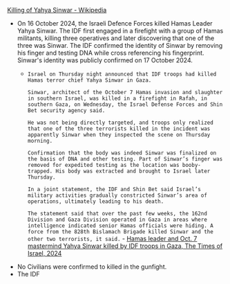 [Killing of Yahya Sinwar - Wikipedia](https://en.wikipedia.org/wiki/Killing_of_Yahya_Sinwar)

- On 16 October 2024, the Israeli Defence Forces killed Hamas Leader Yahya Sinwar. The IDF first engaged in a firefight with a group of Hamas militants, killing three operatives and later discovering that one of the three was Sinwar. The IDF confirmed the identity of Sinwar by removing his finger and testing DNA while cross referencing his fingerprint. Sinwar's identity was publicly confirmed on 17 October 2024.
	- `Israel on Thursday night announced that IDF troops had killed Hamas terror chief Yahya Sinwar in Gaza.`
	  
	  `Sinwar, architect of the October 7 Hamas invasion and slaughter in southern Israel, was killed in a firefight in Rafah, in southern Gaza, on Wednesday, the Israel Defense Forces and Shin Bet security agency said.`
	  
	  `He was not being directly targeted, and troops only realized that one of the three terrorists killed in the incident was apparently Sinwar when they inspected the scene on Thursday morning.`
	  
	  `Confirmation that the body was indeed Sinwar was finalized on the basis of DNA and other testing. Part of Sinwar’s finger was removed for expedited testing as the location was booby-trapped. His body was extracted and brought to Israel later Thursday.`
	  
	  `In a joint statement, the IDF and Shin Bet said Israel’s military activities gradually constricted Sinwar’s area of operations, ultimately leading to his death.`
	  
	  `The statement said that over the past few weeks, the 162nd Division and Gaza Division operated in Gaza in areas where intelligence indicated senior Hamas officials were hiding. A force from the 828th Bislamach Brigade killed Sinwar and the other two terrorists, it said.` - [Hamas leader and Oct. 7 mastermind Yahya Sinwar killed by IDF troops in Gaza, The Times of Israel, 2024](https://www.timesofisrael.com/high-likelihood-hamas-leader-oct-7-mastermind-yahya-sinwar-killed-by-troops-in-gaza/)
- No Civilians were confirmed to killed in the gunfight.
- The IDF  